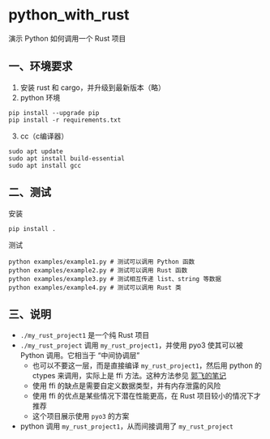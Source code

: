 
# python_with_rust

演示 Python 如何调用一个 Rust 项目

## 一、环境要求

1. 安装 rust 和 cargo，并升级到最新版本（略）
2. python 环境
```
pip install --upgrade pip
pip install -r requirements.txt 
```
3. cc（c编译器）
```
sudo apt update
sudo apt install build-essential
sudo apt install gcc
```

## 二、测试

安装
```shell
pip install .
```

测试
```shell
python examples/example1.py # 测试可以调用 Python 函数
python examples/example2.py # 测试可以调用 Rust 函数
python examples/example3.py # 测试相互传递 list、string 等数据
python examples/example4.py # 测试可以调用 Rust 类
```

## 三、说明

- `./my_rust_project1` 是一个纯 Rust 项目
- `./my_rust_project` 调用 `my_rust_project1`，并使用 pyo3 使其可以被 Python 调用。它相当于 “中间协调层”
    - 也可以不要这一层，而是直接编译 `my_rust_project1`，然后用 python 的 ctypes 来调用，实际上是 ffi 方法。这种方法参见 [郭飞的笔记](https://www.guofei.site/2022/08/28/rust2.html#Python%20%E8%B0%83%E7%94%A8%20Rust%20%E7%BC%96%E8%AF%91%E5%90%8E)
    - 使用 ffi 的缺点是需要自定义数据类型，并有内存泄露的风险
    - 使用 ffi 的优点是某些情况下潜在性能更高，在 Rust 项目较小的情况下才推荐
    - 这个项目展示使用 `pyo3` 的方案
- python 调用 `my_rust_project1`，从而间接调用了 `my_rust_project`